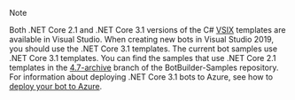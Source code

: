 > [!NOTE]
> Both .NET Core 2.1 and .NET Core 3.1 versions of the C# [VSIX](/visualstudio/extensibility/anatomy-of-a-vsix-package) templates are available in Visual Studio.
> When creating new bots in Visual Studio 2019, you should use the .NET Core 3.1 templates.
> The current bot samples use .NET Core 3.1 templates. You can find the samples that use .NET Core 2.1 templates in the [4.7-archive](https://github.com/microsoft/BotBuilder-Samples/tree/4.7-archive/samples/csharp_dotnetcore) branch of the BotBuilder-Samples repository.
> For information about deploying .NET Core 3.1 bots to Azure, see how to [deploy your bot to Azure](~/bot-builder-deploy-az-cli.md).
